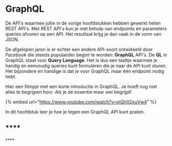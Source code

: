 # GraphQL

De API's waarmee jullie in de vorige hoofdstukken hebben gewerkt heten REST API's. Met REST API's kun je met behulp van endpoints en parameters queries afvuren op een API. Het resultaat krijg je dan vaak in de vorm van JSON.

De afgelopen jaren is er echter een andere API-soort ontwikkeld door _Facebook_ die steeds populairder begint te worden: **GraphQL** API's. De **QL** in GraphQL staat voor **Query Language**. Het is dus een taaltje waarmee je handig en eenvoudig queries kunt formuleren die je naar de API kunt sturen. Het bijzondere en handige is dat je voor GraphQL maar één endpoint nodig hebt. 

Hier een filmpje met een korte introductie in GraphQL. Je hoeft nog niet alles te begrijpen hoor. Als je de essentie maar wel begrijpt!

{% embed url="https://www.youtube.com/watch?v=eIQh02xuVw4" %}

In dit hoofdstuk leer je hoe je tegen een GraphQL API kunt praten.

## \*\*\*\*

\*\*\*\*

